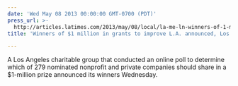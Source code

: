 ```yaml
---
date: 'Wed May 08 2013 00:00:00 GMT-0700 (PDT)'
press_url: >-
  http://articles.latimes.com/2013/may/08/local/la-me-ln-winners-of-1-million-prize-to-improve-la-announced-20130508
title: 'Winners of $1 million in grants to improve L.A. announced, Los Angeles Times'

---
```


A Los Angeles charitable group that conducted an online poll to determine which of 279 nominated nonprofit and private companies should share in a $1-million prize announced its winners Wednesday.
